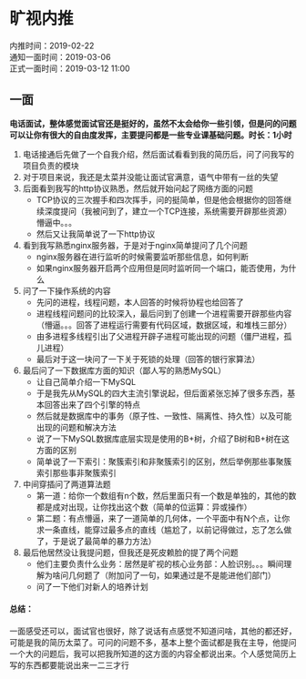# 旷视内推
内推时间：2019-02-22  
通知一面时间：2019-03-06  
正式一面时间：2019-03-12 11:00  

## 一面
**电话面试，整体感觉面试官还是挺好的，虽然不太会给你一些引领，但是问的问题可以让你有很大的自由度发挥，主要提问都是一些专业课基础问题。时长：1小时**

1. 电话接通后先做了一个自我介绍，然后面试看看到我的简历后，问了问我写的项目负责的模块
2. 对于项目来说，我还是太菜并没能让面试官满意，语气中带有一丝的失望
3. 后面看到我写的http协议熟悉，然后就开始问起了网络方面的问题
    * TCP协议的三次握手和四次挥手，问的挺简单，但是他会根据你的回答继续深度提问（我被问到了，建立一个TCP连接，系统需要开辟那些资源）懵逼中。。。
    * 然后又让我简单说了一下http协议
4. 看到我写熟悉nginx服务器，于是对于nginx简单提问了几个问题  
    * nginx服务器在进行监听的时候需要监听那些信息，如何判断
    * 如果nginx服务器开启两个应用但是同时监听同一个端口，能否使用，为什么
5. 问了一下操作系统的内容
    * 先问的进程，线程问题，本人回答的时候将协程也给回答了
    * 进程线程问题问的比较深入，最后问到了创建一个进程需要开辟那些内容（懵逼。。。回答了进程运行需要有代码区域，数据区域，和堆栈三部分）
    * 由多进程多线程引出了父进程开辟子进程可能出现的问题（僵尸进程，孤儿进程）
    * 最后对于这一块问了一下关于死锁的处理（回答的银行家算法）
6. 最后问了一下数据库方面的知识（鄙人写的熟悉MySQL）
    * 让自己简单介绍一下MySQL
    * 于是我先从MySQL的四大主流引擎说起，但后面紧张忘掉了很多东西，基本回答出来了四个引擎的特点
    * 然后就是数据库中的事务（原子性、一致性、隔离性、持久性）以及可能出现的问题和解决方法
    * 说了一下MySQL数据库底层实现是使用的B+树，介绍了B树和B+树在这方面的区别
    * 简单说了一下索引：聚簇索引和非聚簇索引的区别，然后举例那些事聚簇索引那些事非聚簇索引
7. 中间穿插问了两道算法题
    * 第一道：给你一个数组有n个数，然后里面只有一个数是单独的，其他的数都是成对出现，让你找出这个数（简单的位运算：异或操作）
    * 第二题：有点懵逼，来了一道简单的几何体，一个平面中有N个点，让你求一条直线，能穿过最多点的直线（尴尬了，以前记得做过，忘了怎么做了，于是说了最简单的暴力方法）
8. 最后他居然没让我提问题，但我还是死皮赖脸的提了两个问题
    * 他们主要负责什么业务：居然是旷视的核心业务部：人脸识别。。。瞬间理解为啥问几何题了（附加问了一句，如果通过是不是能进他们部门）
    * 问了一下他们对新人的培养计划

#### 总结：
一面感受还可以，面试官也很好，除了说话有点感觉不知道问啥，其他的都还好，可能是我的简历太菜了。可问的问题不多，基本上整个面试都是我在主导，他提问一个大的问题后，我可以把我所知道的这方面的内容全都说出来。个人感觉简历上写的东西都要能说出来一二三才行

